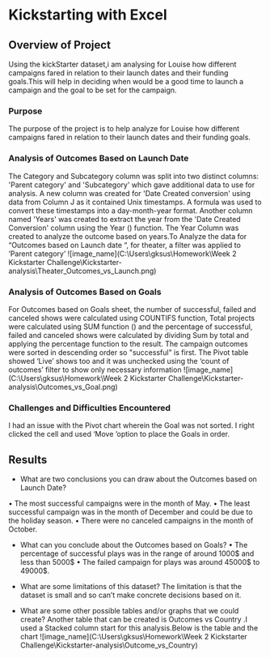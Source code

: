 # Kickstarting with Excel

## Overview of Project 
Using the kickStarter dataset,i am analysing for Louise  how different campaigns fared in relation to their launch dates and their funding goals.This will help in deciding when would be a good time to launch a campaign and the goal to be set for the campaign.
### Purpose
The purpose of the project is to help  analyze for Louise how different campaigns fared in relation to their launch dates and their funding goals.

### Analysis of Outcomes Based on Launch Date
The Category and Subcategory column was split into two distinct columns: 'Parent category' and 'Subcategory' which gave additional data to use for analysis. A new column was created for 'Date Created conversion' using data from Column J as it contained Unix timestamps. A formula was used to convert these timestamps into a day-month-year format. Another column named 'Years' was created to extract the year from the 'Date Created Conversion' column using the Year () function. The Year Column was created to analyze the outcome based on years.To Analyze the data for “Outcomes based on Launch date “, for theater, a filter was applied to ‘Parent category’
![image_name](C:\Users\gksus\Homework\Week 2 Kickstarter Challenge\Kickstarter-analysis\Theater_Outcomes_vs_Launch.png)
### Analysis of Outcomes Based on Goals
For Outcomes based on Goals sheet, the number of successful, failed and canceled shows were calculated using COUNTIFS function, Total projects were calculated using SUM function () and  the percentage of successful, failed and canceled shows were calculated by dividing Sum by total and applying the percentage function to the result. The campaign outcomes were sorted in descending order so "successful" is first. The Pivot table showed ‘Live’ shows too and it was unchecked using the ‘count of outcomes’ filter to show only necessary information
![image_name](C:\Users\gksus\Homework\Week 2 Kickstarter Challenge\Kickstarter-analysis\Outcomes_vs_Goal.png)
### Challenges and Difficulties Encountered
I had an issue with the Pivot chart wherein the Goal was not sorted. I right clicked the cell and used ‘Move ’option to place the Goals in order.
## Results

- What are two conclusions you can draw about the Outcomes based on Launch Date?

•	The most successful campaigns were in the month of May.
•	The least successful campaign was in the month of December and could be due to the holiday season.
•	There were no canceled campaigns in the month of October.

- What can you conclude about the Outcomes based on Goals?
•	The percentage of successful plays was in the range of around 1000$ and less than 5000$
•	The failed campaign for plays was around 45000$ to 49000$.

- What are some limitations of this dataset?
The limitation is that the dataset is small and so can’t make concrete decisions based on it. 
- What are some other possible tables and/or graphs that we could create?
 Another table that can be created is Outcomes vs Country .I used a Stacked column start for this analysis.Below is the table and the chart
 ![image_name](C:\Users\gksus\Homework\Week 2 Kickstarter Challenge\Kickstarter-analysis\Outcome_vs_Country)



